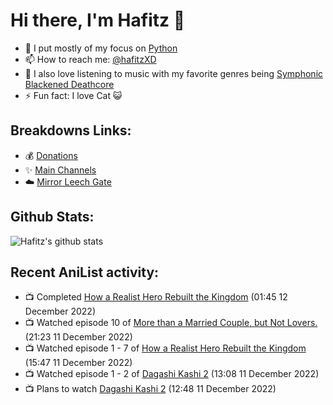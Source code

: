 # Hi there, I'm Hafitz 👋
- 🐍 I put mostly of my focus on [Python](https://python.org)
- 📫 How to reach me: [@hafitzXD](https://t.me/hafitzXD)
- 🎵 I also love listening to music with my favorite genres being [Symphonic Blackened Deathcore](https://youtu.be/qyYmS_iBcy4)
- ⚡ Fun fact: I love Cat 😺

## Breakdowns Links:
- 💰 [Donations](https://t.me/TheBreakdowns/2)
- ✨ [Main Channels](https://t.me/TheBreakdowns)
- ☁️ [Mirror Leech Gate](https://t.me/BreakdownsGate)

## Github Stats:
![Hafitz's github stats](https://github-readme-stats.vercel.app/api?username=breakdowns&show_icons=true&count_private=true&bg_color=00000000&text_color=777)

## Recent AniList activity:
<!-- ANILIST_ACTIVITY:start -->

-   📺 Completed [How a Realist Hero Rebuilt the Kingdom](https://anilist.co/anime/117612) (01:45 12 December 2022)
-   📺 Watched episode 10 of [More than a Married Couple, but Not Lovers.](https://anilist.co/anime/141949) (21:23 11 December 2022)
-   📺 Watched episode 1 - 7 of [How a Realist Hero Rebuilt the Kingdom](https://anilist.co/anime/117612) (15:47 11 December 2022)
-   📺 Watched episode 1 - 2 of [Dagashi Kashi 2](https://anilist.co/anime/99734) (13:08 11 December 2022)
-   📺 Plans to watch [Dagashi Kashi 2](https://anilist.co/anime/99734) (12:48 11 December 2022)

<!-- ANILIST_ACTIVITY:end -->
